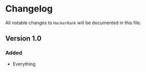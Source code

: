 # Changelog

All notable changes to `HackerRank` will be documented in this file.

## Version 1.0

### Added
- Everything
